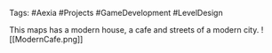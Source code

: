 Tags: #Aexia #Projects #GameDevelopment #LevelDesign 

This maps has a modern house, a cafe and streets of a modern city.
![[ModernCafe.png]]